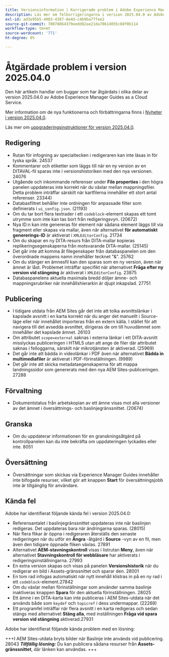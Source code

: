 ```yaml
---
title: Versionsinformation | Korrigerade problem i Adobe Experience Manager Guides 2025.04.0
description: Läs mer om felkorrigeringarna i version 2025.04.0 av Adobe Experience Manager Guides as a Cloud Service.
exl-id: ad3e95b5-4903-4387-8e4d-c4b9ba77fee2
source-git-commit: 70078864379eedd82ae21da70614055c60f0b114
workflow-type: tm+mt
source-wordcount: '771'
ht-degree: 0%

---
```


# Åtgärdade problem i version 2025.04.0

Den här artikeln handlar om buggar som har åtgärdats i olika delar av version 2025.04.0 av Adobe Experience Manager Guides as a Cloud Service.

Mer information om de nya funktionerna och förbättringarna finns i [Nyheter i version 2025.04.0](whats-new-2025-04-0.md).

Läs mer om [uppgraderingsinstruktioner för version 2025.04.0](upgrade-instructions-2025-04-0.md).

## Redigering

- Rutan för infogning av specialtecken i redigeraren kan inte läsas in för tyska språk. 24537
- Kommentarer och etiketter som läggs till när en ny version av en DITAVAL-fil sparas inte i versionshistoriken med den nya versionen. 24076
- Utgående och inkommande referenser under **File properties** i den högra panelen uppdateras inte korrekt när du växlar mellan mappningsfiler. Detta problem inträffar särskilt när kartfilerna innehåller ett stort antal referenser. 23344)
- Databasfiltret behåller inte ordningen för anpassade filter som definierats i `ui_config.json`. (21193)
- Om du tar bort flera textrader i ett `codeblock`-element skapas ett tomt utrymme som inte kan tas bort från redigeringsvyn. (20672)
- Nya ID:n kan inte genereras för element när sådana element läggs till via fragment eller skapas via mallar, även när alternativet **för automatiskt genererings-ID** är aktiverat i `XMLEditorConfig`. 21734
- Om du skapar en ny DITA-resurs från DITA-mallar kopieras replikeringsegenskaperna från motsvarande DITA-mallar. (25145)
- Det går inte att komma åt filegenskaper från databaspanelen om den överordnade mappens namn innehåller tecknet &quot;&amp;&quot;. 25762
- Om du stänger en ämnesfil kan den sparas som en ny version, även när ämnet är låst. Problemet inträffar specifikt när alternativet **Fråga efter ny version vid stängning** är aktiverat i `XMLEditorConfig`. 23875
- Databaspanelens aktuella maximala bredd döljer ämne- och mappningsrubriker när innehållshierarkin är djupt inkapslad. 27751

## Publicering

- I tidigare utdata från AEM Sites går det inte att tolka avsnittslänkar i kapslade avsnitt i en karta korrekt när du anger det manuellt i Source-läge eller när innehållet importeras från en extern källa. I stället för att navigera till det avsedda avsnittet, dirigeras de om till huvudämnet som innehåller det kapslade ämnet. 26103
- Om attributet `scope=external` saknas i externa länkar i ett DITA-avsnitt misslyckas publiceringen i HTML5 utan att ange de filer där attributet saknas i felloggarna, särskilt när mikrotjänsten är aktiverad. (25969)
- Det går inte att bädda in videolänkar i PDF även när alternativet **Bädda in multimediafiler** är aktiverat i PDF-förinställningen. (9989)
- Det går inte att skicka metadataegenskaperna för att mappa landningssidor som genererats med den nya AEM Sites-publiceringen. 27288

## Förvaltning

- Dokumentstatus från arbetskopian av ett ämne visas mot alla versioner av det ämnet i översättnings- och baslinjegränssnittet. (20674)


## Granska

- Om du uppdaterar informationen för en granskningsåtgärd på kontrollpanelen kan du inte bekräfta om uppdateringen lyckades eller inte. 8051

## Översättning

- Översättningar som skickas via Experience Manager Guides innehåller inte bifogade resurser, vilket gör att knappen **Start** för översättningsjobb inte är tillgänglig för användare.

## Kända fel

Adobe har identifierat följande kända fel i version 2025.04.0:

- Referensantalet i baslinjegränssnittet uppdateras inte när baslinjen redigeras. Det uppdateras bara när ändringarna sparas. (28015)
- När flera flikar är öppna i redigeraren återställs den senaste redigeringen när du utför en **Ångra** -åtgärd i **Source** -vyn av en fil, men även den tidigare öppnade fliken växlas. 27891
- Alternativet **AEM-stavningskontroll** visas i listrutan **Meny**, även när alternativet **Stavningskontroll för webbläsare** har aktiverats i redigeringsinställningarna. 27993
- En extra version skapas och visas på panelen **Versionshistorik** när du redigerar en bild i Assets-gränssnittet och sparar den. 28001
- En tom rad infogas automatiskt när nytt innehåll klistras in på en ny rad i ett `codeblock`-element.27842
- Om du växlar mellan förinställningar som använder samma baslinje inaktiveras knappen **Spara** för den aktuella förinställningen. 28025
- Ett ämne i en DITA-karta kan inte publiceras i AEM Sites-utdata när det används både som `keydef` och `topicref` i dess undermappar. (22269)
- Ett programfel inträffar när flera avsnitt i en karta redigeras och sedan stängs med alternativet **Stäng alla**, med inställningen **Fråga vid spara version vid stängning** aktiverad.27931

Adobe har identifierat följande kända problem med en lösning:

+++I AEM Sites-utdata bryts bilder när Baslinje inte används vid publicering. 28043
***Tillfällig lösning:*** Du kan publicera sådana resurser från **Assets-gränssnittet**, där länken kan användas.
+++